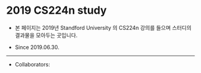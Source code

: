# 2019 CS224n study
- 본 페이지는 2019년 Standford University 의 CS224n 강의를 들으며 스터디의 결과물을 모아두는 곳입니다.

- Since 2019.06.30.
---
- Collaborators: 
